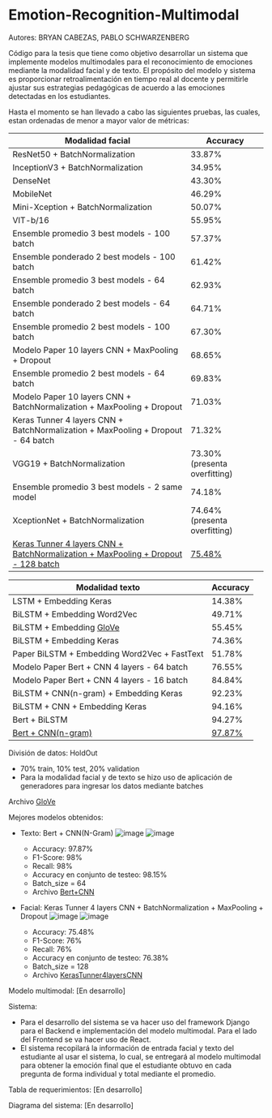 # Emotion-Recognition-Multimodal

Autores: BRYAN CABEZAS, PABLO SCHWARZENBERG

Código para la tesis que tiene como objetivo desarrollar un sistema que implemente modelos multimodales para el reconocimiento de emociones mediante la modalidad facial y de texto. El propósito del modelo y sistema es proporcionar retroalimentación en tiempo real al docente y permitirle ajustar sus estrategias pedagógicas de acuerdo a las emociones detectadas en los estudiantes.

Hasta el momento se han llevado a cabo las siguientes pruebas, las cuales, estan ordenadas de menor a mayor valor de métricas:


| Modalidad facial  |  Accuracy |
| ------------- | ------------- |
| ResNet50 + BatchNormalization   | 33.87%  |
| InceptionV3 + BatchNormalization   | 34.95%  |
| DenseNet  | 43.30%  |
| MobileNet  | 46.29%  |
| Mini-Xception + BatchNormalization   | 50.07% |
| VIT-b/16  | 55.95% |
| Ensemble promedio 3 best models - 100 batch | 57.37%  |
| Ensemble ponderado 2 best models - 100 batch | 61.42%  |
| Ensemble promedio 3 best models - 64 batch | 62.93%  |
| Ensemble ponderado 2 best models - 64 batch | 64.71%  |
| Ensemble promedio 2 best models - 100 batch | 67.30%  |
| Modelo Paper 10 layers CNN + MaxPooling + Dropout   | 68.65% |
| Ensemble promedio 2 best models - 64 batch | 69.83%  |
| Modelo Paper 10 layers CNN + BatchNormalization + MaxPooling + Dropout   | 71.03%  |
| Keras Tunner 4 layers CNN + BatchNormalization + MaxPooling + Dropout - 64 batch | 71.32% |
| VGG19 + BatchNormalization   | 73.30% (presenta overfitting) | 
| Ensemble promedio 3 best models - 2 same model | 74.18%  |
| XceptionNet + BatchNormalization  | 74.64% (presenta overfitting)  |
| [Keras Tunner 4 layers CNN + BatchNormalization + MaxPooling + Dropout - 128 batch](https://drive.google.com/file/d/1D727aWWQyUNx5pRVHMu6amRAGCa1a-UY/view?usp=sharing) | [75.48%](https://drive.google.com/file/d/1D727aWWQyUNx5pRVHMu6amRAGCa1a-UY/view?usp=sharing) |




| Modalidad texto  |  Accuracy |
| ------------- | ------------- |
| LSTM + Embedding Keras   | 14.38%  |
| BiLSTM + Embedding Word2Vec   | 49.71%  |
| BiLSTM + Embedding [GloVe](https://drive.google.com/file/d/1qFlDu71eLDMDoAyX21eWNkCY3Xntlzyn/view?usp=sharing)   | 55.45%  |
| BiLSTM + Embedding Keras   | 74.36%  |
| Paper BiLSTM + Embedding Word2Vec + FastText   | 51.78%  |
| Modelo Paper Bert + CNN 4 layers - 64 batch  | 76.55% |
| Modelo Paper Bert + CNN 4 layers - 16 batch  | 84.84% |
| BiLSTM + CNN(n-gram) + Embedding Keras   | 92.23%  |
| BiLSTM + CNN + Embedding Keras   | 94.16%  |
| Bert + BiLSTM  | 94.27% |
| [Bert + CNN(n-gram)](https://drive.google.com/file/d/1Y_PmcmaJUCgqj4VWx0A7wKHC_BkKH5yO/view?usp=sharing)   | [97.87%](https://drive.google.com/file/d/1Y_PmcmaJUCgqj4VWx0A7wKHC_BkKH5yO/view?usp=sharing) |


División de datos: HoldOut
- 70% train, 10% test, 20% validation
- Para la modalidad facial y de texto se hizo uso de aplicación de generadores para ingresar los datos mediante batches

Archivo [GloVe](https://drive.google.com/file/d/1qFlDu71eLDMDoAyX21eWNkCY3Xntlzyn/view?usp=sharing)

Mejores modelos obtenidos:
- Texto: Bert + CNN(N-Gram)
  ![image](https://github.com/BryanBACS/Emotion-Recognition-Multimodal/assets/124418262/6d5570ff-1c63-4e90-838f-192185cbbcf1)
  ![image](https://github.com/BryanBACS/Emotion-Recognition-Multimodal/assets/124418262/4483eacf-23c3-4dfc-9d5b-1943566492b6)
  - Accuracy: 97.87%
  - F1-Score: 98%
  - Recall: 98%
  - Accuracy en conjunto de testeo: 98.15%
  - Batch_size = 64
  - Archivo [Bert+CNN](https://drive.google.com/file/d/1Y_PmcmaJUCgqj4VWx0A7wKHC_BkKH5yO/view?usp=sharing)

- Facial: Keras Tunner 4 layers CNN + BatchNormalization + MaxPooling + Dropout
  ![image](https://github.com/BryanBACS/Emotion-Recognition-Multimodal/assets/124418262/59c9cd5e-6aac-41d0-8d8d-311f1aec758e)
  ![image](https://github.com/BryanBACS/Emotion-Recognition-Multimodal/assets/124418262/e40d5b7b-db19-4671-9985-965e895a400b)
  - Accuracy: 75.48%
  - F1-Score: 76%
  - Recall: 76%
  - Accuracy en conjunto de testeo: 76.38%
  - Batch_size = 128
  - Archivo [KerasTunner4layersCNN](https://drive.google.com/file/d/1D727aWWQyUNx5pRVHMu6amRAGCa1a-UY/view?usp=sharing)

 
Modelo multimodal: [En desarrollo]

Sistema:
- Para el desarrollo del sistema se va hacer uso del framework Django para el Backend e implementación del modelo multimodal. Para el lado del Frontend se va hacer uso de React.
- El sistema recopilará la información de entrada facial y texto del estudiante al usar el sistema, lo cual, se entregará al modelo multimodal para obtener la emoción final que el estudiante obtuvo en cada pregunta de forma individual y total mediante el promedio.

Tabla de requerimientos: [En desarrollo]

Diagrama del sistema: [En desarrollo]
